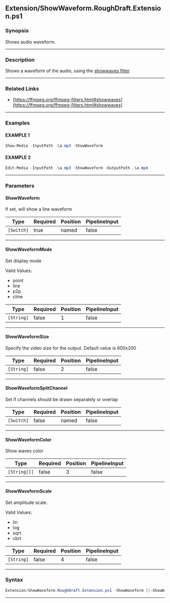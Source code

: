 
Extension/ShowWaveform.RoughDraft.Extension.ps1
-----------------------------------------------
### Synopsis
Shows audio waveform.

---
### Description

Shows a waveform of the audio, using the [showwaves filter](https://ffmpeg.org/ffmpeg-filters.html#showwaves)

---
### Related Links
* [https://ffmpeg.org/ffmpeg-filters.html#showwaves](https://ffmpeg.org/ffmpeg-filters.html#showwaves)



---
### Examples
#### EXAMPLE 1
```PowerShell
Show-Media -InputPath .\a.mp3 -ShowWaveform
```

#### EXAMPLE 2
```PowerShell
Edit-Media -InputPath .\a.mp3 -ShowWaveform -OutputPath .\a.mp4
```

---
### Parameters
#### **ShowWaveform**

If set, will show a line waveform






|Type      |Required|Position|PipelineInput|
|----------|--------|--------|-------------|
|`[Switch]`|true    |named   |false        |



---
#### **ShowWaveformMode**

Set display mode



Valid Values:

* point
* line
* p2p
* cline






|Type      |Required|Position|PipelineInput|
|----------|--------|--------|-------------|
|`[String]`|false   |1       |false        |



---
#### **ShowWaveformSize**

Specify the video size for the output.  Default value is 600x200






|Type      |Required|Position|PipelineInput|
|----------|--------|--------|-------------|
|`[String]`|false   |2       |false        |



---
#### **ShowWaveformSplitChannel**

Set if channels should be drawn separately or overlap






|Type      |Required|Position|PipelineInput|
|----------|--------|--------|-------------|
|`[Switch]`|false   |named   |false        |



---
#### **ShowWaveformColor**

Show waves color






|Type        |Required|Position|PipelineInput|
|------------|--------|--------|-------------|
|`[String[]]`|false   |3       |false        |



---
#### **ShowWaveformScale**

Set amplitude scale.



Valid Values:

* lin
* log
* sqrt
* cbrt






|Type      |Required|Position|PipelineInput|
|----------|--------|--------|-------------|
|`[String]`|false   |4       |false        |



---
### Syntax
```PowerShell
Extension/ShowWaveform.RoughDraft.Extension.ps1 -ShowWaveform [[-ShowWaveformMode] <String>] [[-ShowWaveformSize] <String>] [-ShowWaveformSplitChannel] [[-ShowWaveformColor] <String[]>] [[-ShowWaveformScale] <String>] [<CommonParameters>]
```
---



